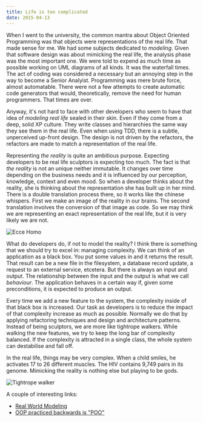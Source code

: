 ```yaml
---
title: Life is too complicated
date: 2015-04-13
---
```


When I went to the university, the common mantra about Object Oriented Programming was that objects were representations of the real life. That made sense for me. We had some subjects dedicated to *modeling*. Given that software design was about mimicking the real life, the analysis phase was the most important one. We were told to expend as much time as possible working on UML diagrams of all kinds. It was the waterfall times. The act of coding was considered a necessary but an annoying step in the way to become a Senior Analyist. Programming was mere brute force, almost automatable. There were not a few attempts to create automatic code generators that would, theoretically, remove the need for human programmers. That times are over.

Anyway, it's not hard to face with other developers who seem to have that idea of *modeling real life* sealed in their skin. Even if they come from a deep, solid XP culture. They write classes and hierarchies the same way they see them in the real life. Even when using TDD, there is a subtle, unperceived up-front design. The design is not driven by the refactors, the refactors are made to match a representation of the real life.

Representing *the reality* is quite an ambitious purpose. Expecting developers to be real life sculptors is expecting too much. The fact is that *the reality* is not an unique neither immutable. It changes over time depending on the business needs and it is influenced by our perception, knowledge, context and even mood. So when a developer thinks about the reality, she is thinking about the representation she has built up in her mind. There is a double translation process there, so it works like the chinese whispers. First we make an image of the reality in our brains. The second translation involves the conversion of that image as code. So we may think we are representing an exact representation of the real life, but it is very likely we are not.

![Ecce Homo](/images/2015/life-is-too-complicated/ecce-homo.png)

What do developers do, if not to model the reality? I think there is something that we should try to excel in: managing complexity. We can think of an application as a black box. You put some values in and it returns the result. That result can be a new file in the filesystem, a database record update, a request to an external service, etcetera. But there is always an input and output. The relationship between the input and the output is what we call *behaviour*. The application behaves in a certain way if, given some preconditions, it is expected to produce an output.

Every time we add a new feature to the system, the complexity inside of that black box is increased. Our task as developers is to reduce the impact of that complexity increase as much as possible. Normally we do that by applying refactoring techniques and design and architecture patterns. Instead of being sculptors, we are more like tightrope walkers. While walking the new features, we try to keep the long bar of complexity balanced. If the complexity is attracted in a single class, the whole system can destabilise and fall off.

In the real life, things may be very complex. When a child smiles, he activates 17 to 26 different muscles. The HIV contains 9,749 pairs in its genome. Mimicking the reality is nothing else but playing to be gods.


![Tightrope walker](/images/2015/life-is-too-complicated/walker.jpg)

A couple of interesting links:

- [Real World Modeling](http://intra.info.uqam.ca/Members/mili_h/Enseignement/inf5151-aut06/documents/OO-real-world-modeling.pdf)
- [OOP practiced backwards is "POO"](http://raganwald.com/2010/12/01/oop-practiced-backwards-is-poo.html)

